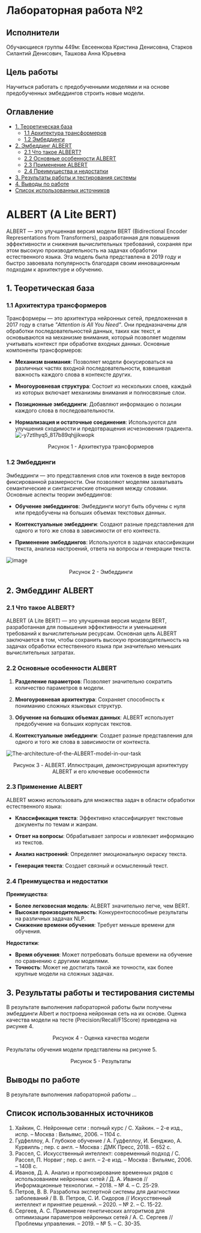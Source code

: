 # Лабораторная работа №2

## Исполнители

Обучающиеся группы 449м: Евсеенкова Кристина Денисовна, Старков Силантий Денисович, Ташкова Анна Юрьевна

## Цель работы

Научиться работать с предобученными моделями и на основе предобученных эмбеддингов строить новые модели.

## Оглавление

*   [1. Теоретическая база](#1-теоретическая-база)
    *   [1.1 Архитектура трансформеров](#11-архитектура-трансформеров)
    *   [1.2 Эмбеддинги](#12-эмбеддинги)
*   [2. Эмбеддинг ALBERT](#2-эмбеддинг-albert)
    *   [2.1 Что такое ALBERT?](#21-что-такое-albert)
    *   [2.2 Основные особенности ALBERT](#22-основные-особенности-albert)
    *   [2.3 Применение ALBERT](#23-применение-albert)
    *   [2.4 Преимущества и недостатки](#24-преимущества-и-недостатки)
*   [3. Результаты работы и тестирования системы](#3-результаты-работы-и-тестирования-системы)
*   [4. Выводы по работе](#4-выводы-по-работе)
*   [Список использованных источников](#список-использованных-источников)

# ALBERT (A Lite BERT)

ALBERT — это улучшенная версия модели BERT (Bidirectional Encoder Representations from Transformers), разработанная для повышения эффективности и снижения вычислительных требований, сохраняя при этом высокую производительность на задачах обработки естественного языка. Эта модель была представлена в 2019 году и быстро завоевала популярность благодаря своим инновационным подходам к архитектуре и обучению.

## 1. Теоретическая база

### 1.1 Архитектура трансформеров

Трансформеры — это архитектура нейронных сетей, предложенная в 2017 году в статье *"Attention is All You Need"*. Они предназначены для обработки последовательностей данных, таких как текст, и основываются на механизме внимания, который позволяет моделям учитывать контекст при обработке входных данных. Основные компоненты трансформеров:

- **Механизм внимания**: Позволяет модели фокусироваться на различных частях входной последовательности, взвешивая важность каждого слова в контексте других.
  
- **Многоуровневая структура**: Состоит из нескольких слоев, каждый из которых включает механизмы внимания и полносвязные слои.

- **Позиционные эмбеддинги**: Добавляют информацию о позиции каждого слова в последовательности.

- **Нормализация и остаточные соединения**: Используются для улучшения сходимости и предотвращения исчезновения градиента.
![-y7ztlhyq5_817b89qhjjikwopk](https://github.com/user-attachments/assets/10520e09-880c-451e-93f7-aa6dc5b59e37)

<center>Рисунок 1 - Архитектура трансформеров</center>

### 1.2 Эмбеддинги

Эмбеддинги — это представления слов или токенов в виде векторов фиксированной размерности. Они позволяют моделям захватывать семантические и синтаксические отношения между словами. Основные аспекты теории эмбеддингов:

- **Обучение эмбеддингов**: Эмбеддинги могут быть обучены с нуля или предобучены на больших объемах текстовых данных.

- **Контекстуальные эмбеддинги**: Создают разные представления для одного и того же слова в зависимости от его контекста.

- **Применение эмбеддингов**: Используются в задачах классификации текста, анализа настроений, ответа на вопросы и генерации текста.

![image](https://github.com/user-attachments/assets/ee61de78-4a0c-4448-9e9d-d2841e8f9fc0)

<center>Рисунок 2 - Эмбеддинги</center>

## 2. Эмбеддинг ALBERT

### 2.1 Что такое ALBERT?

ALBERT (A Lite BERT) — это улучшенная версия модели BERT, разработанная для повышения эффективности и уменьшения требований к вычислительным ресурсам. Основная цель ALBERT заключается в том, чтобы сохранить высокую производительность на задачах обработки естественного языка при значительно меньших вычислительных затратах.

### 2.2 Основные особенности ALBERT

1. **Разделение параметров**: Позволяет значительно сократить количество параметров в модели.

2. **Многоуровневая архитектура**: Сохраняет способность к пониманию сложных языковых структур.

3. **Обучение на больших объемах данных**: ALBERT использует предобучение на больших корпусах текстов.

4. **Контекстуальные эмбеддинги**: Создает разные представления для одного и того же слова в зависимости от контекста.
   
![The-architecture-of-the-ALBERT-model-in-our-task](https://github.com/user-attachments/assets/f48019f5-bd74-416c-87ee-9c1ede627f2a)

<center>Рисунок 3 - ALBERT. Иллюстрация, демонстрирующая архитектуру ALBERT и его ключевые особенности</center>

### 2.3 Применение ALBERT

ALBERT можно использовать для множества задач в области обработки естественного языка:

- **Классификация текста**: Эффективно классифицирует текстовые документы по темам и жанрам.

- **Ответ на вопросы**: Обрабатывает запросы и извлекает информацию из текстов.

- **Анализ настроений**: Определяет эмоциональную окраску текста.

- **Генерация текста**: Создает связный и осмысленный текст.

### 2.4 Преимущества и недостатки

**Преимущества**:
- **Более легковесная модель**: ALBERT значительно легче, чем BERT.
- **Высокая производительность**: Конкурентоспособные результаты на различных задачах NLP.
- **Снижение времени обучения**: Требует меньше времени для обучения.

**Недостатки**:
- **Время обучения**: Может потребовать больше времени на обучение по сравнению с другими моделями.
- **Точность**: Может не достигать такой же точности, как более крупные модели на сложных задачах.

## 3. Результаты работы и тестирования системы 

В результате выполнения лабораторной работы были получены эмбеддинги Albert и построена нейронная сеть на их основе. Оценка качества модели на тесте (Precision/Recall/F1Score) приведена на рисунке 4.

<center>Рисунок 4 - Оценка качества модели</center>

Результаты обучения модели представлены на рисунке 5.

<center>Рисунок 5 - Результаты</center>

## Выводы по работе

В результате выполнения лабораторной работы ...

## Список использованных источников

1.  Хайкин, С. Нейронные сети : полный курс / С. Хайкин. – 2-е изд., испр. – Москва : Вильямс, 2006. – 1104 с.
2.  Гудфеллоу, А. Глубокое обучение / А. Гудфеллоу, И. Бенджио, А. Курвилль ; пер. с англ. – Москва : ДМК Пресс, 2018. – 652 с.
3.  Рассел, С. Искусственный интеллект: современный подход / С. Рассел, П. Норвиг ; пер. с англ. – 2-е изд. – Москва : Вильямс, 2006. – 1408 с.
4.  Иванов, Д. А. Анализ и прогнозирование временных рядов с использованием нейронных сетей / Д. А. Иванов // Информационные технологии. – 2018. – № 4. – С. 25-29.
5.  Петров, В. В. Разработка экспертной системы для диагностики заболеваний / В. В. Петров, С. И. Сидоров // Искусственный интеллект и принятие решений. – 2020. – № 2. – С. 15-22.
6.  Сергеев, А. С. Применение генетических алгоритмов для оптимизации параметров нейронных сетей / А. С. Сергеев // Проблемы управления. – 2019. – № 5. – С. 30-35.
